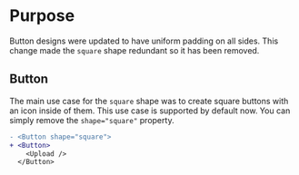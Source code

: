 # Purpose

Button designs were updated to have uniform padding on all sides.
This change made the `square` shape redundant so it has been removed.

## Button

The main use case for the `square` shape was to create square buttons with an icon inside of them.
This use case is supported by default now.
You can simply remove the `shape="square"` property.

```diff
- <Button shape="square">
+ <Button>
    <Upload />
  </Button>
```
